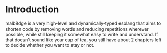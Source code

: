 # Introduction
malb8dge is a very high-level and dynamically-typed esolang that aims to shorten code by removing words and reducing repetitions wherever possible, while still keeping it somewhat easy to write and understand.
If that doesn't sound like your cup of tea, you still have about 2 chapters left to decide whether you want to stay or not.